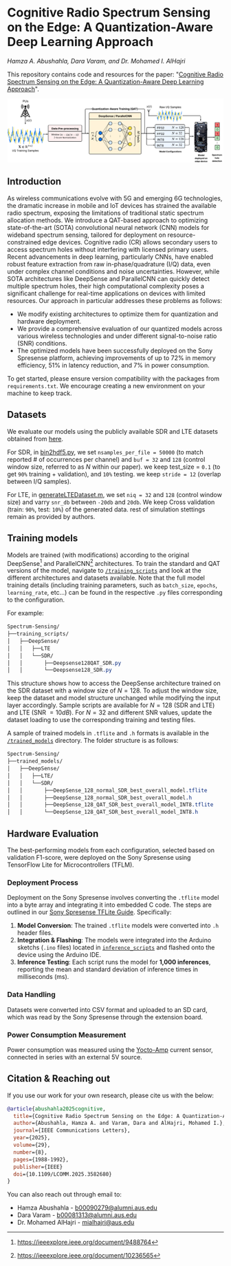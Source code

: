 # Cognitive Radio Spectrum Sensing on the Edge: A Quantization-Aware Deep Learning Approach
_Hamza A. Abushahla, Dara Varam, and Dr. Mohamed I. AlHajri_

This repository contains code and resources for the paper: "[Cognitive Radio Spectrum Sensing on the Edge: A Quantization-Aware Deep Learning Approach](https://ieeexplore.ieee.org/document/11048877)".

![alt text](https://github.com/7abushahla/Spectrum-Sensing-QAT/blob/main/Spectrum%20Sensing%20System%20Diagram.png "Spectrum Sensing System Diagram")


## Introduction
As wireless communications evolve with 5G and emerging 6G technologies, the dramatic increase in mobile and IoT devices has strained the available radio spectrum, exposing the limitations of traditional static spectrum allocation methods. We introduce a QAT-based approach to optimizing state-of-the-art (SOTA) convolutional neural network (CNN) models for wideband spectrum sensing, tailored for deployment on resource-constrained edge devices. Cognitive radio (CR) allows secondary users to access spectrum holes without interfering with licensed primary users. Recent advancements in deep learning, particularly CNNs, have enabled robust feature extraction from raw in-phase/quadrature (I/Q) data, even under complex channel conditions and noise uncertainties. However, while SOTA architectures like DeepSense and ParallelCNN can quickly detect multiple spectrum holes, their high computational complexity poses a significant challenge for real-time applications on devices with limited resources. Our approach in particular addresses these problems as follows: 
- We modify existing architectures to optimize them for quantization and hardware deployment.
- We provide a comprehensive evaluation of our quantized models across various wireless technologies and under different signal-to-noise ratio (SNR) conditions.
- The optimized models have been successfully deployed on the Sony Spresense platform, achieving improvements of up to 72% in memory efficiency, 51% in latency reduction, and 7% in power consumption.

To get started, please ensure version compatibility with the packages from `requirements.txt`. We encourage creating a new environment on your machine to keep track.

## Datasets

We evaluate our models using the publicly available SDR and LTE datasets obtained from [here](https://github.com/wineslab/deepsense-spectrum-sensing-datasets).

For SDR, in [bin2hdf5.py](https://github.com/wineslab/deepsense-spectrum-sensing-datasets/blob/main/sdr_wifi_code/bin2hdf5.py), we set `nsamples_per_file = 50000` (to match reported # of occurrences per channel) and `buf = 32` and `128` (control window size, referred to as $N$ within our paper). we keep test_size = `0.1` (to get `90%` training + validation), and `10%` testing. we keep `stride = 12` (overlap between I/Q samples).

For LTE, in [generateLTEDataset.m](https://github.com/wineslab/deepsense-spectrum-sensing-datasets/blob/main/sim_lte_code/generateLTEDataset.m), we set `niq = 32` and `128` (control window size) and varry `snr_db` between `-20db` and `20db`. We keep Cross validation (train: `90%`, test: `10%`) of the generated data. rest of simulation stettings remain as provided by authors. 

## Training models
Models are trained (with modifications) according to the original DeepSense[^1] and ParallelCNN[^2] architectures. To train the standard and QAT versions of the model, navigate to [`/training_scripts`](training_scripts) and look at the different architectures and datasets available. Note that the full model training details (including training parameters, such as `batch_size`, `epochs`, `learning_rate`, etc...) can be found in the respective `.py` files corresponding to the configuration. 

For example: 
```css
Spectrum-Sensing/
├──training_scripts/
│   ├──DeepSense/
│   │   ├──LTE
│   │   └──SDR/
│   │       ├──Deepsense128QAT_SDR.py
│   │       └──Deepsense128_SDR.py
```

This structure shows how to access the DeepSense architecture trained on the SDR dataset with a window size of $N=128$. To adjust the window size, keep the dataset and model structure unchanged while modifying the input layer accordingly. Sample scripts are available for $N=128$ (SDR and LTE) and LTE (SNR $=10dB$). For $N=32$ and different SNR values, update the dataset loading to use the corresponding training and testing files.

A sample of trained models in `.tflite` and `.h` formats is available in the [`/trained_models`](trained_models) directory. The folder structure is as follows:


```css
Spectrum-Sensing/
├──trained_models/
│   ├──DeepSense/
│   │   ├──LTE/  
│   │   └──SDR/
│   │       ├──DeepSense_128_normal_SDR_best_overall_model.tflite
│   │       ├──DeepSense_128_normal_SDR_best_overall_model.h
│   │       ├──DeepSense_128_QAT_SDR_best_overall_model_INT8.tflite
│   │       └──DeepSense_128_QAT_SDR_best_overall_model_INT8.h
```

[^1]:https://ieeexplore.ieee.org/document/9488764
[^2]:https://ieeexplore.ieee.org/document/10236565


## Hardware Evaluation
The best-performing models from each configuration, selected based on validation F1-score, were deployed on the Sony Spresense using TensorFlow Lite for Microcontrollers (TFLM).

### Deployment Process  
Deployment on the Sony Spresense involves converting the `.tflite` model into a byte array and integrating it into embedded C code. The steps are outlined in our [Sony Spresense TFLite Guide](https://github.com/7abushahla/Sony-Spresense-TFLite-Guide). Specifically:

1. **Model Conversion**: The trained `.tflite` models were converted into `.h` header files.  
2. **Integration & Flashing**: The models were integrated into the Arduino sketchs (`.ino` files) located in [`inference_scripts`](inference_scripts) and flashed onto the device using the Arduino IDE.  
3. **Inference Testing**: Each script runs the model for **1,000 inferences**, reporting the mean and standard deviation of inference times in milliseconds (ms).

### Data Handling  
Datasets were converted into CSV format and uploaded to an SD card, which was read by the Sony Spresense through the extension board.

### Power Consumption Measurement  
Power consumption was measured using the [Yocto-Amp](https://www.yoctopuce.com/EN/products/usb-electrical-sensors/yocto-amp) current sensor, connected in series with an external 5V source.

## Citation & Reaching out
If you use our work for your own research, please cite us with the below: 

```bibtex
@article{abushahla2025cognitive,
  title={Cognitive Radio Spectrum Sensing on the Edge: A Quantization-Aware Deep Learning Approach}, 
  author={Abushahla, Hamza A. and Varam, Dara and AlHajri, Mohamed I.},
  journal={IEEE Communications Letters}, 
  year={2025},
  volume={29},
  number={8},
  pages={1988-1992},
  publisher={IEEE}
  doi={10.1109/LCOMM.2025.3582680}
}
```

You can also reach out through email to: 
- Hamza Abushahla - b00090279@alumni.aus.edu
- Dara Varam - b00081313@alumni.aus.edu
- Dr. Mohamed AlHajri - mialhajri@aus.edu
